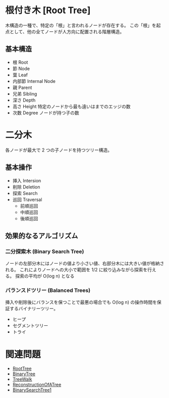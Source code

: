 # 根付き木 [Root Tree]
木構造の一種で、特定の「根」と言われるノードが存在する。
この「根」を起点として、他の全てノードが人方向に配置される階層構造。

## 基本構造
- 根 Root
- 節 Node
- 葉 Leaf
- 内部節 Internal Node
- 親 Parent
- 兄弟 Sibling
- 深さ Depth
- 高さ Height
    特定のノードから最も遠いはまでのエッジの数
- 次数 Degree
    ノードが持つ子の数

# 二分木
各ノードが最大で 2 つの子ノードを持つツリー構造。

## 基本操作
- 挿入 Intersion
- 削除 Deletion
- 探索 Search
- 巡回 Traversal
    - 前順巡回
    - 中順巡回
    - 後順巡回

## 効果的なるアルゴリズム

### 二分探索木 (Binary Search Tree)

ノードの左部分木にはノードの値より小さい値、右部分木には大きい値が格納される。
これによりノードへの大小で範囲を 1/2 に絞り込みながら探索を行える。
探索の平均が O(log n) となる

### バランスドツリー (Balanced Trees)

挿入や削除後にバランスを保つことで最悪の場合でも O(log n) の操作時間を保証するバイナリーツリー。

- ヒープ
- セグメントツリー
- トライ



# 関連問題
- [RootTree](https://onlinejudge.u-aizu.ac.jp/courses/lesson/1/ALDS1/7/ALDS1_7_A)
- [BinaryTree](https://onlinejudge.u-aizu.ac.jp/courses/lesson/1/ALDS1/7/ALDS1_7_B)
- [TreeWalk](https://onlinejudge.u-aizu.ac.jp/courses/lesson/1/ALDS1/7/ALDS1_7_C)
- [ReconstructionOfATree](https://onlinejudge.u-aizu.ac.jp/courses/lesson/1/ALDS1/7/ALDS1_7_D)
- [BinarySearchTree1](https://onlinejudge.u-aizu.ac.jp/problems/ALDS1_8_A)
